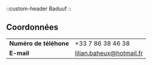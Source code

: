 ::custom-header
Baduuf
::

##  Coordonnées

| | |
|-|-|
| **Numéro de téléhone** | +33 7 86 38 46 38 |
| **E-mail** | lilian.baheux@hotmail.fr |